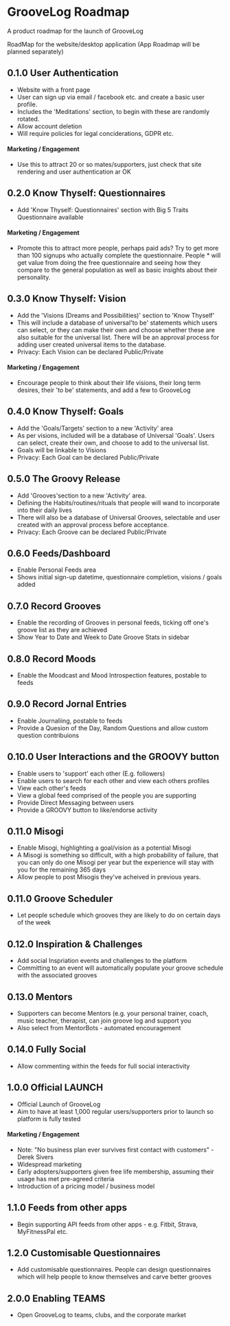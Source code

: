 # GrooveLog Roadmap
A product roadmap for the launch of GrooveLog

RoadMap for the website/desktop application (App Roadmap will be planned separately)

## 0.1.0 User Authentication
* Website with a front page
* User can sign up via email / facebook etc. and create a basic user profile.
* Includes the 'Meditations' section, to begin with these are randomly rotated.
* Allow account deletion
* Will require policies for legal conciderations, GDPR etc.

#### Marketing / Engagement
* Use this to attract 20 or so mates/supporters, just check that site rendering and user authentication ar OK



## 0.2.0 Know Thyself: Questionnaires
* Add 'Know Thyself: Questionnaires' section with Big 5 Traits Questionnaire available

#### Marketing / Engagement
* Promote this to attract more people, perhaps paid ads? Try to get more than 100 signups who actually complete the questionnaire.  People * will get value from doing the free questionnaire and seeing how they compare to the general population as well as basic insights about their personality.


## 0.3.0 Know Thyself: Vision
* Add the 'Visions (Dreams and Possibilities)' section to 'Know Thyself'
* This will include a database of universal'to be' statements which users can select, or they can make their own and choose whether these are also suitable for the universal list. There will be an approval process for adding user created universal items to the database.
* Privacy: Each Vision can be declared Public/Private 

#### Marketing / Engagement
* Encourage people to think about their life visions, their long term desires, their 'to be' statements, and add a few to GrooveLog


## 0.4.0 Know Thyself: Goals
* Add the 'Goals/Targets' section to a new 'Activity' area
* As per visions, included will be a database of Universal 'Goals'. Users can select, create their own, and choose to add to the universal list.
* Goals will be linkable to Visions
* Privacy: Each Goal can be declared Public/Private 


## 0.5.0 The Groovy Release
* Add 'Grooves'section to a new 'Activity' area. 
* Defining the Habits/routines/rituals that people will wand to incorporate into their daily lives
* There will also be a database of Universal Grooves, selectable and user created with an approval process before acceptance.
* Privacy: Each Groove can be declared Public/Private 

## 0.6.0 Feeds/Dashboard
* Enable Personal Feeds area
* Shows initial sign-up datetime, questionnaire completion, visions / goals added

## 0.7.0 Record Grooves
* Enable the recording of Grooves in personal feeds, ticking off one's groove list as they are achieved
* Show Year to Date and Week to Date Groove Stats in sidebar

## 0.8.0 Record Moods
* Enable the Moodcast and Mood Introspection features, postable to feeds

## 0.9.0 Record Jornal Entries
* Enable Journaliing, postable to feeds
* Provide a Quesion of the Day, Random Questions and allow custom question contribuions

## 0.10.0 User Interactions and the GROOVY button
* Enable users to 'support' each other (E.g. followers)
* Enable users to search for each other and view each others profiles
* View each other's feeds
* View a global feed comprised of the people you are supporting
* Provide Direct Messaging between users
* Provide a GROOVY button to like/endorse activity

## 0.11.0 Misogi
* Enable Misogi, highlighting a goal/vision as a potential Misogi
* A Misogi is something so difficult, with a high probability of failure, that you can only do one Misogi per year but the experience will stay with you for the remaining 365 days
* Allow people to post Misogis they've acheived in previous years.

## 0.11.0 Groove Scheduler
* Let people schedule which grooves they are likely to do on certain days of the week

## 0.12.0 Inspiration & Challenges
* Add social Inspriation events and challenges to the platform
* Committing to an event will automatically populate your groove schedule with the associated grooves

## 0.13.0 Mentors
* Supporters can become Mentors (e.g. your personal trainer, coach, music teacher, therapist, can join groove log and support you
* Also select from MentorBots - automated encouragement

## 0.14.0 Fully Social
* Allow commenting within the feeds for full social interactivity

## 1.0.0 Official LAUNCH
* Official Launch of GrooveLog
* Aim to have at least 1,000 regular users/supporters prior to launch so platform is fully tested

#### Marketing / Engagement
* Note: "No business plan ever survives first contact with customers" - Derek Sivers
* Widespread marketing
* Early adopters/supporters given free life membership, assuming their usage has met pre-agreed criteria
* Introduction of a pricing model / business model

## 1.1.0 Feeds from other apps
* Begin supporting API feeds from other apps - e.g. Fitbit, Strava, MyFitnessPal etc.

## 1.2.0 Customisable Questionnaires
* Add customisable questionnaires. People can design questionnaires which will help people to know themselves and carve better grooves

## 2.0.0 Enabling TEAMS 
* Open GrooveLog to teams, clubs, and the corporate market
